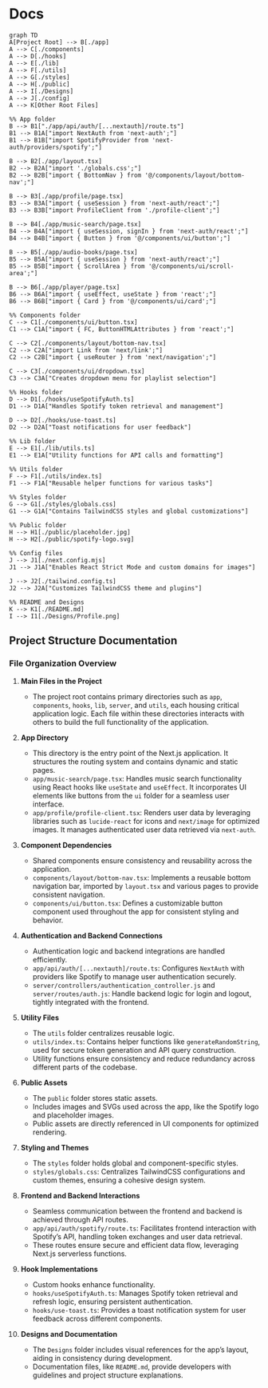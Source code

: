 # Docs

```mermaid
graph TD
A[Project Root] --> B[./app]
A --> C[./components]
A --> D[./hooks]
A --> E[./lib]
A --> F[./utils]
A --> G[./styles]
A --> H[./public]
A --> I[./Designs]
A --> J[./config]
A --> K[Other Root Files]

%% App folder
B --> B1["./app/api/auth/[...nextauth]/route.ts"]
B1 --> B1A["import NextAuth from 'next-auth';"]
B1 --> B1B["import SpotifyProvider from 'next-auth/providers/spotify';"]

B --> B2[./app/layout.tsx]
B2 --> B2A["import './globals.css';"]
B2 --> B2B["import { BottomNav } from '@/components/layout/bottom-nav';"]

B --> B3[./app/profile/page.tsx]
B3 --> B3A["import { useSession } from 'next-auth/react';"]
B3 --> B3B["import ProfileClient from './profile-client';"]

B --> B4[./app/music-search/page.tsx]
B4 --> B4A["import { useSession, signIn } from 'next-auth/react';"]
B4 --> B4B["import { Button } from '@/components/ui/button';"]

B --> B5[./app/audio-books/page.tsx]
B5 --> B5A["import { useSession } from 'next-auth/react';"]
B5 --> B5B["import { ScrollArea } from '@/components/ui/scroll-area';"]

B --> B6[./app/player/page.tsx]
B6 --> B6A["import { useEffect, useState } from 'react';"]
B6 --> B6B["import { Card } from '@/components/ui/card';"]

%% Components folder
C --> C1[./components/ui/button.tsx]
C1 --> C1A["import { FC, ButtonHTMLAttributes } from 'react';"]

C --> C2[./components/layout/bottom-nav.tsx]
C2 --> C2A["import Link from 'next/link';"]
C2 --> C2B["import { useRouter } from 'next/navigation';"]

C --> C3[./components/ui/dropdown.tsx]
C3 --> C3A["Creates dropdown menu for playlist selection"]

%% Hooks folder
D --> D1[./hooks/useSpotifyAuth.ts]
D1 --> D1A["Handles Spotify token retrieval and management"]

D --> D2[./hooks/use-toast.ts]
D2 --> D2A["Toast notifications for user feedback"]

%% Lib folder
E --> E1[./lib/utils.ts]
E1 --> E1A["Utility functions for API calls and formatting"]

%% Utils folder
F --> F1[./utils/index.ts]
F1 --> F1A["Reusable helper functions for various tasks"]

%% Styles folder
G --> G1[./styles/globals.css]
G1 --> G1A["Contains TailwindCSS styles and global customizations"]

%% Public folder
H --> H1[./public/placeholder.jpg]
H --> H2[./public/spotify-logo.svg]

%% Config files
J --> J1[./next.config.mjs]
J1 --> J1A["Enables React Strict Mode and custom domains for images"]

J --> J2[./tailwind.config.ts]
J2 --> J2A["Customizes TailwindCSS theme and plugins"]

%% README and Designs
K --> K1[./README.md]
I --> I1[./Designs/Profile.png]
```

## Project Structure Documentation

### File Organization Overview

1. **Main Files in the Project**
   * The project root contains primary directories such as `app`, `components`, `hooks`, `lib`, `server`, and `utils`, each housing critical application logic. Each file within these directories interacts with others to build the full functionality of the application.

2. **App Directory**
   * This directory is the entry point of the Next.js application. It structures the routing system and contains dynamic and static pages.
   * `app/music-search/page.tsx`: Handles music search functionality using React hooks like `useState` and `useEffect`. It incorporates UI elements like buttons from the `ui` folder for a seamless user interface.
   * `app/profile/profile-client.tsx`: Renders user data by leveraging libraries such as `lucide-react` for icons and `next/image` for optimized images. It manages authenticated user data retrieved via `next-auth`.

3. **Component Dependencies**
   * Shared components ensure consistency and reusability across the application.
   * `components/layout/bottom-nav.tsx`: Implements a reusable bottom navigation bar, imported by `layout.tsx` and various pages to provide consistent navigation.
   * `components/ui/button.tsx`: Defines a customizable button component used throughout the app for consistent styling and behavior.

4. **Authentication and Backend Connections**
   * Authentication logic and backend integrations are handled efficiently.
   * `app/api/auth/[...nextauth]/route.ts`: Configures `NextAuth` with providers like Spotify to manage user authentication securely.
   * `server/controllers/authentication_controller.js` and `server/routes/auth.js`: Handle backend logic for login and logout, tightly integrated with the frontend.

5. **Utility Files**
   * The `utils` folder centralizes reusable logic.
   * `utils/index.ts`: Contains helper functions like `generateRandomString`, used for secure token generation and API query construction.
   * Utility functions ensure consistency and reduce redundancy across different parts of the codebase.

6. **Public Assets**
   * The `public` folder stores static assets.
   * Includes images and SVGs used across the app, like the Spotify logo and placeholder images.
   * Public assets are directly referenced in UI components for optimized rendering.

7. **Styling and Themes**
   * The `styles` folder holds global and component-specific styles.
   * `styles/globals.css`: Centralizes TailwindCSS configurations and custom themes, ensuring a cohesive design system.

8. **Frontend and Backend Interactions**
   * Seamless communication between the frontend and backend is achieved through API routes.
   * `app/api/auth/spotify/route.ts`: Facilitates frontend interaction with Spotify’s API, handling token exchanges and user data retrieval.
   * These routes ensure secure and efficient data flow, leveraging Next.js serverless functions.

9. **Hook Implementations**
   * Custom hooks enhance functionality.
   * `hooks/useSpotifyAuth.ts`: Manages Spotify token retrieval and refresh logic, ensuring persistent authentication.
   * `hooks/use-toast.ts`: Provides a toast notification system for user feedback across different components.

10. **Designs and Documentation**
    * The `Designs` folder includes visual references for the app’s layout, aiding in consistency during development.
    * Documentation files, like `README.md`, provide developers with guidelines and project structure explanations.
